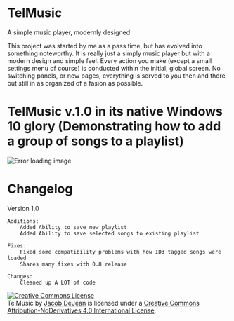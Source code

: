 # TelMusic
A simple music player, modernly designed

This project was started by me as a pass time, but has evolved into something noteworthy. It is really just a simply music
player but with a modern design and simple feel. Every action you make (except a small settings menu of course) is 
conducted within the initial, global screen. No switching panels, or new pages, everything is served to you then and there,
but still in as organized of a fasion as possible.

<h1>TelMusic v.1.0 in its native Windows 10 glory (Demonstrating how to add a group of songs to a playlist)</h1>
<img src="http://puu.sh/jyXne/d5529e9f34.jpg" alt="Error loading image">

<h1>Changelog</h1>
    Version 1.0
    
    Additions:
        Added Ability to save new playlist
        Added Ability to save selected songs to existing playlist
    
    Fixes: 
        Fixed some compatibility problems with how ID3 tagged songs were loaded
        Shares many fixes with 0.8 release
        
    Changes:
        Cleaned up A LOT of code

<a rel="license" href="http://creativecommons.org/licenses/by-nd/4.0/"><img alt="Creative Commons License" style="border-width:0" src="https://i.creativecommons.org/l/by-nd/4.0/88x31.png" /></a>
<br /><span xmlns:dct="http://purl.org/dc/terms/" href="http://purl.org/dc/dcmitype/InteractiveResource" property="dct:title" rel="dct:type">TelMusic</span> by <a xmlns:cc="http://creativecommons.org/ns#" href="telpathstudios.blogspot.com" property="cc:attributionName" rel="cc:attributionURL">Jacob DeJean</a> is licensed under a <a rel="license" href="http://creativecommons.org/licenses/by-nd/4.0/">Creative Commons Attribution-NoDerivatives 4.0 International License</a>.
